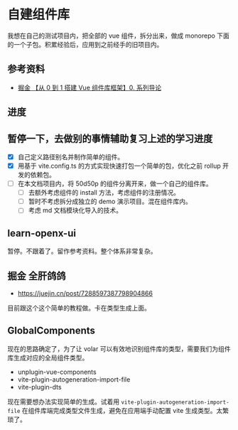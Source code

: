 # 自建组件库

我想在自己的测试项目内，把全部的 vue 组件，拆分出来，做成 monorepo 下面的一个子包。积累经验后，应用到之前经手的旧项目内。

## 参考资料

- [掘金 【从 0 到 1 搭建 Vue 组件库框架】0. 系列导论](https://juejin.cn/post/7254341178258505788)

## 进度

## 暂停一下，去做别的事情辅助复习上述的学习进度

- [x] 自己定义路径别名并制作简单的组件。
- [x] 用基于 vite.config.ts 的方式实现快速打包一个简单的包，优化之前 rollup 开发的依赖包。
- [ ] 在本文档项目内，将 50d50p 的组件分离开来，做一个自己的组件库。
  - [ ] 去额外考虑组件的 install 方法，考虑组件的注册情况。
  - [ ] 暂时不考虑拆分成独立的 demo 演示项目。混在组件库内。
  - [ ] 考虑 md 文档模块化导入的技术。

## learn-openx-ui

暂停。不跟着了。留作参考资料。整个体系非常复杂。

## 掘金 全肝鸽鸽

- https://juejin.cn/post/7288597387798904866

目前跟这个这个简单的教程做。卡在类型生成上面。

## GlobalComponents

现在的思路确定了，为了让 volar 可以有效地识别组件库的类型，需要我们为组件库生成对应的全局组件类型。

- unplugin-vue-components
- vite-plugin-autogeneration-import-file
- vite-plugin-dts

现在需要想办法实现简单的生成。试着用 `vite-plugin-autogeneration-import-file` 在组件库端完成类型文件生成，避免在应用端手动配置 vite 生成类型。太繁琐了。
